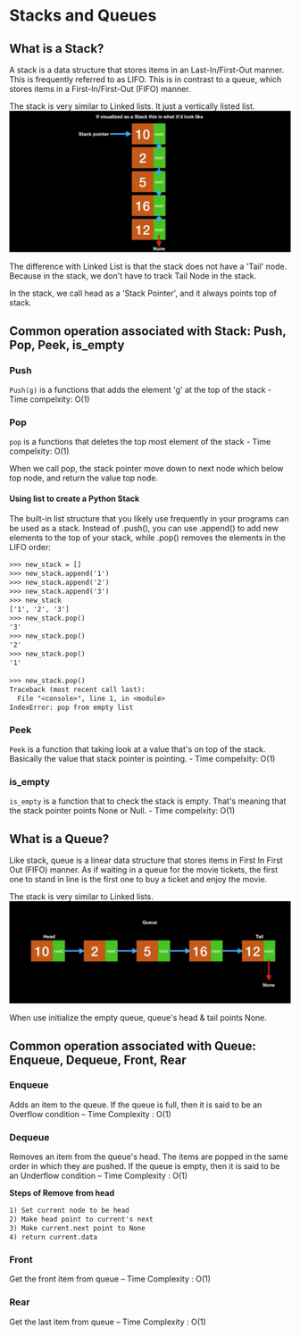 # Stacks and Queues

## What is a Stack?

A stack is a data structure that stores items in an Last-In/First-Out manner. This is frequently referred to as LIFO. This is in contrast to a queue, which stores items in a First-In/First-Out (FIFO) manner.

The stack is very similar to Linked lists. It just a vertically listed list. 
![alt text](https://github.com/Zioq/Algorithms-and-Data-Structures-With-Python/blob/master/20.Stacks%20and%20Queues/img/stack.png)

The difference with Linked List is that the stack does not have a 'Tail' node. Because in the stack, we don't have to track Tail Node in the stack. 

In the stack, we call head as a 'Stack Pointer', and it always points top of stack.

## Common operation associated with Stack: Push, Pop, Peek, is_empty

### Push 
`Push(g)` is a functions that adds the element 'g' at the top of the stack - Time compelxity: O(1)
 
### Pop
`pop` is a functions that deletes the top most element of the stack - Time compelxity: O(1)

When we call pop, the stack pointer move down to next node which below top node, and return the value top node. 


#### Using list to create a Python Stack
The built-in list structure that you likely use frequently in your programs can be used as a stack. Instead of .push(), you can use .append() to add new elements to the top of your stack, while .pop() removes the elements in the LIFO order:

```
>>> new_stack = []
>>> new_stack.append('1')
>>> new_stack.append('2')
>>> new_stack.append('3')
>>> new_stack
['1', '2', '3']
>>> new_stack.pop()
'3'
>>> new_stack.pop()
'2'
>>> new_stack.pop()
'1'

>>> new_stack.pop()
Traceback (most recent call last):
  File "<console>", line 1, in <module>
IndexError: pop from empty list
```

### Peek
`Peek` is a function that taking look at a value that's on top of the stack. Basically the value that stack pointer is pointing. - Time compelxity: O(1)

### is_empty
`is_empty` is a function that to check the stack is empty. That's meaning that the stack pointer points None or Null. - Time compelxity: O(1)


## What is a Queue?
Like stack, queue is a linear data structure that stores items in First In First Out (FIFO) manner. As if waiting in a queue for the movie tickets, the first one to stand in line is the first one to buy a ticket and enjoy the movie.

The stack is very similar to Linked lists.
![alt text](https://github.com/Zioq/Algorithms-and-Data-Structures-With-Python/blob/master/20.Stacks%20and%20Queues/img/queue.png)

When use initialize the empty queue, queue's head & tail points None.

## Common operation associated with Queue: Enqueue, Dequeue, Front, Rear

### Enqueue
Adds an item to the queue. If the queue is full, then it is said to be an Overflow condition – Time Complexity : O(1)

### Dequeue
Removes an item from the queue's head. The items are popped in the same order in which they are pushed. If the queue is empty, then it is said to be an Underflow condition – Time Complexity : O(1)

**Steps of Remove from head**
```
1) Set current node to be head
2) Make head point to current's next
3) Make current.next point to None
4) return current.data
```

### Front
Get the front item from queue – Time Complexity : O(1)

### Rear
Get the last item from queue – Time Complexity : O(1)